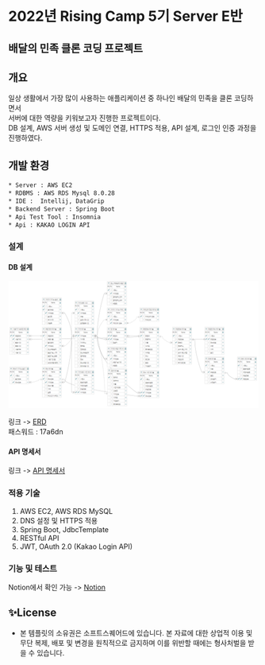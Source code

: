 # 2022년 Rising Camp 5기 Server E반
## 배달의 민족 클론 코딩 프로젝트

## 개요

일상 생활에서 가장 많이 사용하는 애플리케이션 중 하나인 배달의 민족을 클론 코딩하면서<br/> 
서버에 대한 역량을 키워보고자 진행한 프로젝트이다.  
DB 설계, AWS 서버 생성 및 도메인 연결, HTTPS 적용, API 설계, 로그인 인증 과정을 진행하였다.

## 개발 환경
```
* Server : AWS EC2
* RDBMS : AWS RDS Mysql 8.0.28
* IDE :  Intellij, DataGrip
* Backend Server : Spring Boot
* Api Test Tool : Insomnia
* Api : KAKAO LOGIN API
```

### 설계

#### DB 설계
![ERD](image/erd.png)<br/>

링크 -> [ERD](https://aquerytool.com/aquerymain/index/?rurl=4e0d50a9-1305-4267-ba52-edc547870fa4)<br/>
패스워드 : 17a6dn <br/>

#### API 명세서<br/>

링크 -> [API 명세서](https://docs.google.com/spreadsheets/d/1sGsCyxm9wlEmrYxr6B_MxS8FlWkzNo8Fp6qbodJkLU8/edit?usp=sharing)<br/>

### 적용 기술

1. AWS EC2, AWS RDS MySQL
2. DNS 설정 및 HTTPS 적용
3. Spring Boot, JdbcTemplate
4. RESTful API
5. JWT, OAuth 2.0 (Kakao Login API)

### 기능 및 테스트

Notion에서 확인 가능 -> [Notion](https://maddening-spruce-1ee.notion.site/API-f4e6f38c6ec14312ad76a2c38b92ff6c)

## ✨License
- 본 템플릿의 소유권은 소프트스퀘어드에 있습니다. 본 자료에 대한 상업적 이용 및 무단 복제, 배포 및 변경을 원칙적으로 금지하며 이를 위반할 때에는 형사처벌을 받을 수 있습니다.
